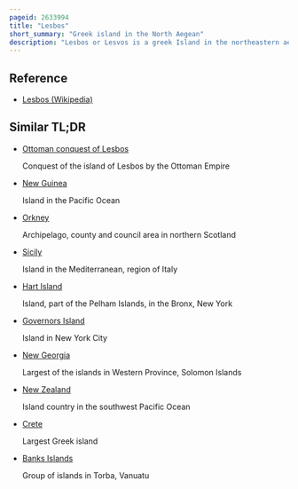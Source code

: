 ```yaml
---
pageid: 2633994
title: "Lesbos"
short_summary: "Greek island in the North Aegean"
description: "Lesbos or Lesvos is a greek Island in the northeastern aegean Sea. It has an Area of 1633 Km2 with approximately 400 Kilometres of Coastline making it the third largest Island in Greece and the eighth largest in the Mediterranean. It is separated from Asia Minor by the narrow Mytilini Strait. On the southeastern Coast is the Island's Capital and largest City, Mytilene, whose Name is also used for the Island as a Whole. Lesbos is a separate regional Unit with its Seat in Mytilene which is also the Capital of the larger north - aegean Region. The Region includes the Islands of Lesbos, Chios, Ikaria, Lemnos, and Samos. The total Population of the Island was 83,068 in 2021. A third of Lesbians live in the Capital while the Rest are concentrated in smaller Villages and Towns. The largest are Plomari, Kalloni, the Gera Villages, Agiassos, Eresos, and Molyvos."
---
```


## Reference

- [Lesbos (Wikipedia)](https://en.wikipedia.org/?curid=2633994)

## Similar TL;DR

- [Ottoman conquest of Lesbos](/tldr/en/ottoman-conquest-of-lesbos)

  Conquest of the island of Lesbos by the Ottoman Empire

- [New Guinea](/tldr/en/new-guinea)

  Island in the Pacific Ocean

- [Orkney](/tldr/en/orkney)

  Archipelago, county and council area in northern Scotland

- [Sicily](/tldr/en/sicily)

  Island in the Mediterranean, region of Italy

- [Hart Island](/tldr/en/hart-island)

  Island, part of the Pelham Islands, in the Bronx, New York

- [Governors Island](/tldr/en/governors-island)

  Island in New York City

- [New Georgia](/tldr/en/new-georgia)

  Largest of the islands in Western Province, Solomon Islands

- [New Zealand](/tldr/en/new-zealand)

  Island country in the southwest Pacific Ocean

- [Crete](/tldr/en/crete)

  Largest Greek island

- [Banks Islands](/tldr/en/banks-islands)

  Group of islands in Torba, Vanuatu
